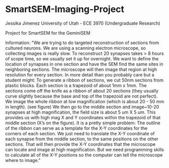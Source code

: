 # SmartSEM-Imaging-Project
Jessika Jimenez
University of Utah - ECE 3970 (Undergraduate Research)

Project for SmartSEM for the GeminiSEM

Information: "We are trying to do targeted reconstruction of sections from cultured neurons.  We are using a scanning electron microscope, so collecting images is really slow.  To reconstruct 20 synapses takes > 8 hours of scope time, so we usually set it up for overnight.  We want to define the location of synapses in one section and have the SEM find the same sites in neighboring sections.  The microscope will then image that region at high resolution for every section.   In more detail than you probably care but a student might: To generate a ribbon of sections, we cut 50nm sections from plastic blocks.  Each section is a trapezoid of about 1mm x 1mm.  The sections come off the knife as a ribbon of about 20 sections (they usually curve slightly because the base and top of the trapezoid are not perfect).  We image the whole ribbon at low magnification (which is about 20 - 50  mm in length).  (see figure)  We then go to the middle section and image~10-20 synapses at high magnification, the field size is about 5 um X 5 um.  This provides us with high mag X and Y coordinates within the trapezoid of that middle section (X’s on the figure).   It is a pretty simple problem:  The outline of the ribbon can serve as a template for the X-Y coordinates for the corners of each section.  We just need to translate the X-Y coordinate of each synapse from the middle section, to the same positions on the other sections.  That will then provide the X-Y coordinates that the microscope can locate and image at high magnification.   But we need programming skills to calculate all of the X-Y positions so the computer can tell the microscope where to image."
